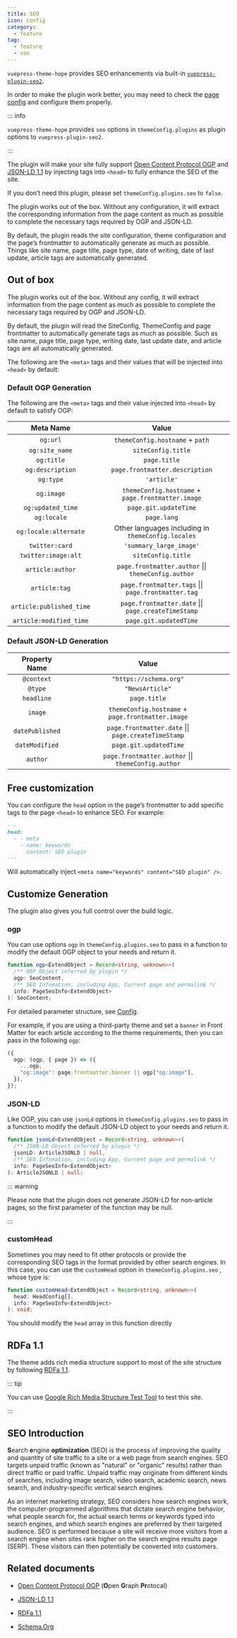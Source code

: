 ```yaml
---
title: SEO
icon: config
category:
  - feature
tag:
  - feature
  - seo
---
```


`vuepress-theme-hope` provides SEO enhancements via built-in [`vuepress-plugin-seo2`][seo2].

In order to make the plugin work better, you may need to check the [page config](../../config/page.md#information) and configure them properly.

::: info

`vuepress-theme-hope` provides `seo` options in `themeConfig.plugins` as plugin options to `vuepress-plugin-seo2`.

:::

The plugin will make your site fully support [Open Content Protocol OGP](https://ogp.me/) and [JSON-LD 1.1](https://www.w3.org/TR/json-ld-api/) by injecting tags into `<head>` to fully enhance the SEO of the site.

If you don’t need this plugin, please set `themeConfig.plugins.seo` to `false`.

<!-- more -->

The plugin works out of the box. Without any configuration, it will extract the corresponding information from the page content as much as possible to complete the necessary tags required by OGP and JSON-LD.

By default, the plugin reads the site configuration, theme configuration and the page’s frontmatter to automatically generate as much as possible. Things like site name, page title, page type, date of writing, date of last update, article tags are automatically generated.

## Out of box

The plugin works out of the box. Without any config, it will extract information from the page content as much as possible to complete the necessary tags required by OGP and JSON-LD.

By default, the plugin will read the SiteConfig, ThemeConfig and page frontmatter to automatically generate tags as much as possible. Such as site name, page title, page type, writing date, last update date, and article tags are all automatically generated.

The following are the `<meta>` tags and their values that will be injected into `<head>` by default:

### Default OGP Generation

The following are the `<meta>` tags and their value injected into `<head>` by default to satisfy OGP:

|        Meta Name         |                        Value                        |
| :----------------------: | :-------------------------------------------------: |
|         `og:url`         |           `themeConfig.hostname` + `path`           |
|      `og:site_name`      |                 `siteConfig.title`                  |
|        `og:title`        |                    `page.title`                     |
|     `og:description`     |           `page.frontmatter.description`            |
|        `og:type`         |                     `'article'`                     |
|        `og:image`        |  `themeConfig.hostname` + `page.frontmatter.image`  |
|    `og:updated_time`     |                `page.git.updateTime`                |
|       `og:locale`        |                     `page.lang`                     |
|  `og:locale:alternate`   | Other languages including in `themeConfig.locales`  |
|      `twitter:card`      |               `'summary_large_image'`               |
|   `twitter:image:alt`    |                 `siteConfig.title`                  |
|     `article:author`     | `page.frontmatter.author` \|\| `themeConfig.author` |
|      `article:tag`       | `page.frontmatter.tags` \|\| `page.frontmatter.tag` |
| `article:published_time` | `page.frontmatter.date` \|\| `page.createTimeStamp` |
| `article:modified_time`  |               `page.git.updatedTime`                |

### Default JSON-LD Generation

|  Property Name  |                        Value                        |
| :-------------: | :-------------------------------------------------: |
|   `@context`    |               `"https://schema.org"`                |
|     `@type`     |                   `"NewsArticle"`                   |
|   `headline`    |                    `page.title`                     |
|     `image`     |  `themeConfig.hostname` + `page.frontmatter.image`  |
| `datePublished` | `page.frontmatter.date` \|\| `page.createTimeStamp` |
| `dateModified`  |               `page.git.updatedTime`                |
|    `author`     | `page.frontmatter.author` \|\| `themeConfig.author` |

## Free customization

You can configure the `head` option in the page’s frontmatter to add specific tags to the page `<head>` to enhance SEO.
For example:

```md
---
head:
  - - meta
    - name: keywords
      content: SEO plugin
---
```

Will automatically inject `<meta name="keywords" content="SEO plugin" />`.

## Customize Generation

The plugin also gives you full control over the build logic.

### ogp

You can use options `ogp` in `themeConfig.plugins.seo` to pass in a function to modify the default OGP object to your needs and return it.

```ts
function ogp<ExtendObject = Record<string, unknown>>(
  /** OGP Object inferred by plugin */
  ogp: SeoContent,
  /** SEO Infomation, including App, Current page and permalink */
  info: PageSeoInfo<ExtendObject>
): SeoContent;
```

For detailed parameter structure, see [Config][seo2-config].

For example, if you are using a third-party theme and set a `banner` in Front Matter for each article according to the theme requirements, then you can pass in the following `ogp`:

```ts
({
  ogp: (ogp, { page }) => ({
    ...ogp,
    "og:image": page.frontmatter.banner || ogp["og:image"],
  }),
});
```

### JSON-LD

Like OGP, you can use `jsonLd` options in `themeConfig.plugins.seo` to pass in a function to modify the default JSON-LD object to your needs and return it.

```ts
function jsonLd<ExtendObject = Record<string, unknown>>(
  /** JSON-LD Object inferred by plugin */
  jsonLD: ArticleJSONLD | null,
  /** SEO Infomation, including App, Current page and permalink */
  info: PageSeoInfo<ExtendObject>
): ArticleJSONLD | null;
```

::: warning

Please note that the plugin does not generate JSON-LD for non-article pages, so the first parameter of the function may be null.

:::

### customHead

Sometimes you may need to fit other protocols or provide the corresponding SEO tags in the format provided by other search engines. In this case, you can use the `customHead` option in `themeConfig.plugins.seo` , whose type is:

```ts
function customHead<ExtendObject = Record<string, unknown>>(
  head: HeadConfig[],
  info: PageSeoInfo<ExtendObject>
): void;
```

You should modify the `head` array in this function directly

## RDFa 1.1

The theme adds rich media structure support to most of the site structure by following [RDFa 1.1](https://www.w3.org/TR/rdfa-primer/).

::: tip

You can use [Google Rich Media Structure Test Tool](https://search.google.com/test/rich-results) to test this site.

:::

## SEO Introduction

**S**earch **e**ngine **optimization** (SEO) is the process of improving the quality and quantity of site traffic to a site or a web page from search engines. SEO targets unpaid traffic (known as "natural" or "organic" results) rather than direct traffic or paid traffic. Unpaid traffic may originate from different kinds of searches, including image search, video search, academic search, news search, and industry-specific vertical search engines.

As an internet marketing strategy, SEO considers how search engines work, the computer-programmed algorithms that dictate search engine behavior, what people search for, the actual search terms or keywords typed into search engines, and which search engines are preferred by their targeted audience. SEO is performed because a site will receive more visitors from a search engine when sites rank higher on the search engine results page (SERP). These visitors can then potentially be converted into customers.

## Related documents

- [Open Content Protocol OGP](https://ogp.me/) (**O**pen **G**raph **Pr**otocal)

- [JSON-LD 1.1](https://www.w3.org/TR/json-ld-api/)

- [RDFa 1.1](https://www.w3.org/TR/rdfa-primer/)

- [Schema.Org](https://schema.org/)

[seo2]: https://vuepress-theme-hope.github.io/v2/seo/
[seo2-config]: https://vuepress-theme-hope.github.io/v2/seo/config.html
